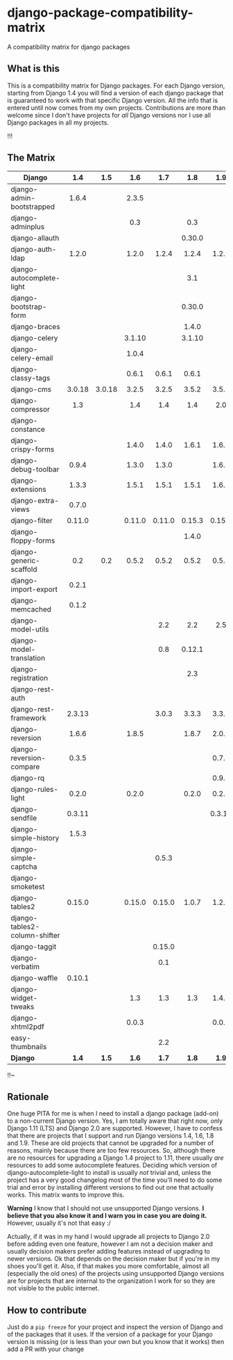 # django-package-compatibility-matrix
A compatibility matrix for django packages

## What is this

This is a compatibility matrix for Django packages. For each Django version, starting from Django 1.4 you will find a version of each django package that is guaranteed to work with that specific Django version. All the info that is entered until now comes from my own projects. Contributions are more than welcome since I don't have projects for *all* Django versions nor I use all Django packages in all my projects.

!!!

## The Matrix

|           Django               | 1.4   | 1.5   | 1.6    | 1.7    | 1.8    | 1.9     | 1.10    | 1.11    | 2.0   | 2.1   |
| -------------------            |:---:  |:---:  |:---:   |:---:   |:---:   |:---:    |:---:    |:---:    |:---:  |:---:  |
| django-admin-bootstrapped      |1.6.4  |       |2.3.5   |        |        |         |         |         |       |       |   
| django-adminplus               |       |       |0.3     |        | 0.3    |         |         |         |       |       |   
| django-allauth                 |       |       |        |        |0.30.0  |         |         |         |       |       |   
| django-auth-ldap               |1.2.0  |       |1.2.0   |1.2.4   |1.2.4   |1.2.8    |         | 1.2.16  |1.3.0  |       |   
| django-autocomplete-light      |       |       |        |        |3.1     |         |         |3.2.10   |       |       |   
| django-bootstrap-form          |       |       |        |        |0.30.0  |         |         |         |       |       |   
| django-braces                  |       |       |        |        |1.4.0   |         |         |         |       |       |   
| django-celery                  |       |       |3.1.10  |        |3.1.10  |         |         |         |       |       |   
| django-celery-email            |       |       |1.0.4   |        |        |         |         |         |       |       |   
| django-classy-tags             |       |       | 0.6.1  |0.6.1   |0.6.1   |         |         |         |       |       |   
| django-cms                     |3.0.18 |3.0.18 | 3.2.5  | 3.2.5  | 3.5.2  | 3.5.2   |  3.5.2  | 3.5.2   |       |       |   
| django-compressor              |1.3    |       | 1.4    | 1.4    |1.4     |2.0      |         |  2.2    |2.2    |       |   
| django-constance               |       |       |        |        |        |         |         |2.0.0    |       |       |   
| django-crispy-forms            |       |       | 1.4.0  |1.4.0   |1.6.1   |1.6.1    |         | 1.6.1   |1.7.2  |       |   
| django-debug-toolbar           |0.9.4  |       |1.3.0   |1.3.0   |        |1.6.7    |         |         |       |       |   
| django-extensions              |1.3.3  |       |1.5.1   |1.5.1   |1.5.1   |1.6.7    |         |  1.9.1  |2.0.6  |       |   
| django-extra-views             |0.7.0  |       |        |        |        |         |         |  0.9.0  |       |       |   
| django-filter                  |0.11.0 |       |0.11.0  |0.11.0  |0.15.3  |0.15.3   |         |1.0.4    |1.1.0  |       |   
| django-floppy-forms            |       |       |        |        |1.4.0   |         |         |         |       |       |   
| django-generic-scaffold        | 0.2   | 0.2   | 0.5.2  | 0.5.2  | 0.5.2  | 0.5.2   | 0.5.2   | 0.5.2   |  0.5.2|       |   
| django-import-export           |0.2.1  |       |        |        |        |         |         |         |       |       |   
| django-memcached               |0.1.2  |       |        |        |        |         |         |         |       |       |   
| django-model-utils             |       |       |        |2.2     |  2.2   |2.5      |         |         |       |       |   
| django-model-translation       |       |       |        | 0.8    |0.12.1  |         |         |         |       |       |   
| django-registration            |       |       |        |        |2.3     |         |         |         |       |       |   
| django-rest-auth               |       |       |        |        |        |         |         |         | 0.9.3 |       |   
| django-rest-framework          |2.3.13 |       |        |3.0.3   |3.3.3   |3.3.3    |         | 3.6.4   | 3.7.7 |       |   
| django-reversion               |1.6.6  |       | 1.8.5  |        |1.8.7   |2.0.6    |         |2.0.10   |2.0.13 |       |   
| django-reversion-compare       |0.3.5  |       |        |        |        |0.7.1    |         |         |       |       |   
| django-rq                      |       |       |        |        |        |0.9.2    |         |  0.9.6  |       |       |   
| django-rules-light             | 0.2.0 |       | 0.2.0  |        |0.2.0   |0.2.0    |         |         |       |       |   
| django-sendfile                |0.3.11 |       |        |        |        |0.3.11   |         | 0.3.11  |       |       |   
| django-simple-history          |1.5.3  |       |        |        |        |         |         |         |       |       |   
| django-simple-captcha          |       |       |        |0.5.3   |        |         |         |         |       |       |   
| django-smoketest               |       |       |        |        |        |         |         | 1.1.0   |       |       |   
| django-tables2                 |0.15.0 |       | 0.15.0 |0.15.0  |1.0.7   |1.2.3    |         | 1.21.2  |1.21.2 |       |   
| django-tables2-column-shifter  |       |       |        |        |        |         |         | 0.4.0   |       |       |   
| django-taggit                  |       |       |        |0.15.0  |        |         |         | 0.22.1  |       |       |   
| django-verbatim                |       |       |        | 0.1    |        |         |         |         |       |       |   
| django-waffle                  |0.10.1 |       |        |        |        |         |         |         |       |       |   
| django-widget-tweaks           |       |       | 1.3    |1.3     | 1.3    |1.4.1    |         |1.4.1    |1.4.1  |       |   
| django-xhtml2pdf               |       |       | 0.0.3  |        |        |0.0.3    |         |         |       |       |   
| easy-thumbnails                |       |       |        |  2.2   |        |         |         |         |       |       |   
| **Django**                     |**1.4**|**1.5**|**1.6** |**1.7** |**1.8** |**1.9**  |**1.10** |**1.11** |**2.0**|**2.1**|


!!~

## Rationale

One huge PITA for me is when I need to install a django package (add-on) to a non-current Django version. Yes, I am totally aware that right now, only Django 1.11 (LTS) and Django 2.0 are supported. However, I have to confess that there are projects that I support and run Django versions 1.4, 1.6, 1.8 and 1.9. These are old projects that cannot be upgraded for a number of reasons, mainly because there are too few resources. So, although there are no resources for upgrading a Django 1.4 project to 1.11, there usually *are* resources to add some autocomplete features. Deciding which version of django-autocomplete-light to install is usually *not* trivial and, unless the project has a very good changelog most of the time you'll need to do some trial and error by installing different versions to find out one that actually works. This matrix wants to improve this.

**Warning** I know that I should not use unsupported Django versions. **I believe that you also know it and I warn you in case you are doing it.** However, usually it's not that easy :/

Actually, if it was in my hand I would upgrade all projects to Django 2.0 before adding even one feature, however I am not a decision maker and usually decision makers prefer adding features instead of upgrading to newer versions. Ok that depends on the decision maker but if you're in my shoes you'll get it. Also, if that makes you more comfortable, almost all (especially the old ones) of the projects using unsupported Django versions are for projects that are internal to the organization I work for so they are not visible to the public internet.



## How to contribute

Just do a ``pip freeze`` for your project and inspect the version of Django and of the packages that it uses. If the version of a package for your Django version is missing (or is less than your own but you know that it works) then add a PR with your change 
